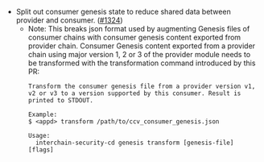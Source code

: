 - Split out consumer genesis state to reduce shared data between provider and
  consumer. ([\#1324](https://github.com/cosmos/interchain-security/pull/1324))
  - Note: This breaks json format used by augmenting Genesis files of consumer 
  chains with consumer genesis content exported from provider chain. Consumer 
  Genesis content exported from a provider chain using major version 1, 2 or 3 
  of the provider module needs to be transformed with the transformation command 
  introduced by this PR:
    ```
    Transform the consumer genesis file from a provider version v1, v2 or v3 to a version supported by this consumer. Result is printed to STDOUT.

    Example:
    $ <appd> transform /path/to/ccv_consumer_genesis.json

    Usage:
      interchain-security-cd genesis transform [genesis-file] [flags]
    ```